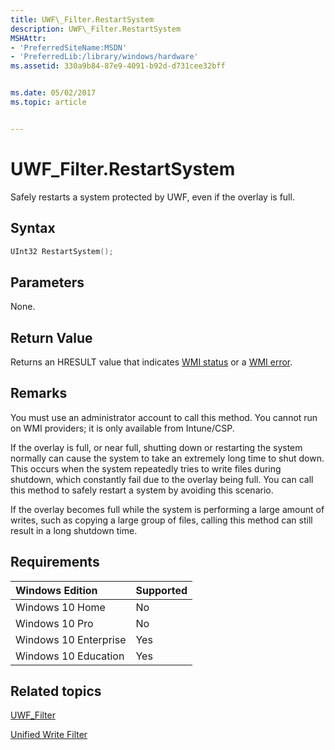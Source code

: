 ```yaml
---
title: UWF\_Filter.RestartSystem
description: UWF\_Filter.RestartSystem
MSHAttr:
- 'PreferredSiteName:MSDN'
- 'PreferredLib:/library/windows/hardware'
ms.assetid: 330a9b84-87e9-4091-b92d-d731cee32bff


ms.date: 05/02/2017
ms.topic: article


---
```

# UWF\_Filter.RestartSystem

Safely restarts a system protected by UWF, even if the overlay is full.

## Syntax

```powershell
UInt32 RestartSystem();
```

## Parameters

None.

## Return Value

Returns an HRESULT value that indicates [WMI status](/windows/win32/wmisdk/wmi-non-error-constants) or a [WMI error](/windows/win32/wmisdk/wmi-error-constants).

## Remarks

You must use an administrator account to call this method.
You cannot run on WMI providers; it is only available from Intune/CSP.

If the overlay is full, or near full, shutting down or restarting the system normally can cause the system to take an extremely long time to shut down. This occurs when the system repeatedly tries to write files during shutdown, which constantly fail due to the overlay being full. You can call this method to safely restart a system by avoiding this scenario.

If the overlay becomes full while the system is performing a large amount of writes, such as copying a large group of files, calling this method can still result in a long shutdown time.

## Requirements

| Windows Edition       | Supported |
|:----------------------|:----------|
| Windows 10 Home       | No        |
| Windows 10 Pro        | No        |
| Windows 10 Enterprise | Yes       |
| Windows 10 Education  | Yes       |

## Related topics

[UWF\_Filter](uwf-filter.md)

[Unified Write Filter](unified-write-filter.md)

